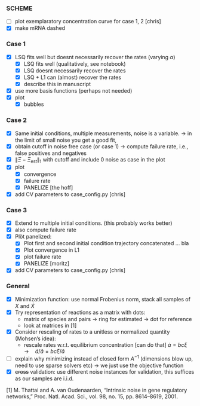 ### SCHEME
- [ ] plot exemplaratory concentration curve for case 1, 2 [chris]
- [x] make mRNA dashed

### Case 1
- [x] LSQ fits well but doesnt necessarily recover the rates (varying $\alpha$)
  - [x] LSQ fits well (qualitatively, see notebook)
  - [x] LSQ doesnt necessarily recover the rates
  - [x] LSQ + L1 can (almost) recover the rates
  - [x] describe this in manuscript
- [x] use more basis functions (perhaps not needed)
- [x] plot
  - [x] bubbles

### Case 2
- [x] Same initial conditions, multiple measurements, noise is a variable.  -> in the limit of small noise you get a good fit, 
- [x] obtain cutoff in noise free case (or case 1) -> compute failure rate, i.e., false positives and negatives
- [x] $\| \Xi - \Xi_\mathrm{est} \|_1$ with cutoff and include $0$ noise as case in the plot
- [x] plot
  - [x] convergence
  - [x] failure rate
  - [x] PANELIZE [the hoff]
- [x] add CV parameters to case_config.py [chris]

### Case 3
- [x] Extend to multiple initial conditions. (this probably works better)    
- [x] also compute failure rate
- [x] Plöt panelized:
  - [x] Plot first and second initial condition trajectory concatenated ... bla
  - [x] Plot convergence in L1
  - [x] plot failure rate
  - [x] PANELIZE [moritz]
- [x] add CV parameters to case_config.py [chris]

### General
- [x] Minimization function: use normal Frobenius norm, stack all samples of $X$ and $\dot{X}$
- [x] Try representation of reactions as a matrix with dots:
  - matrix of species and pairs -> ring for estimated -> dot for reference
  - look at matrices in [1]
- [x] Consider rescaling of rates to a unitless or normalized quantity (Mohsen’s idea):
  - rescale rates w.r.t. equilibrium concentration [can do that] $\dot{a} = bc \xi\quad\rightarrow\quad\dot{a}/\tilde{a} = bc\xi/\tilde{a}$
- [ ] explain why minimizing instead of closed form $A^{-1}$ (dimensions blow up, need to use sparse solvers etc) -> we just use the objective function
- [x] ~~cross~~ validation: use different noise instances for validation, this suffices as our samples are i.i.d.

[1] M. Thattai and A. van Oudenaarden, “Intrinsic noise in gene regulatory networks,” Proc. Natl. Acad. Sci., vol. 98, no. 15, pp. 8614–8619, 2001.
